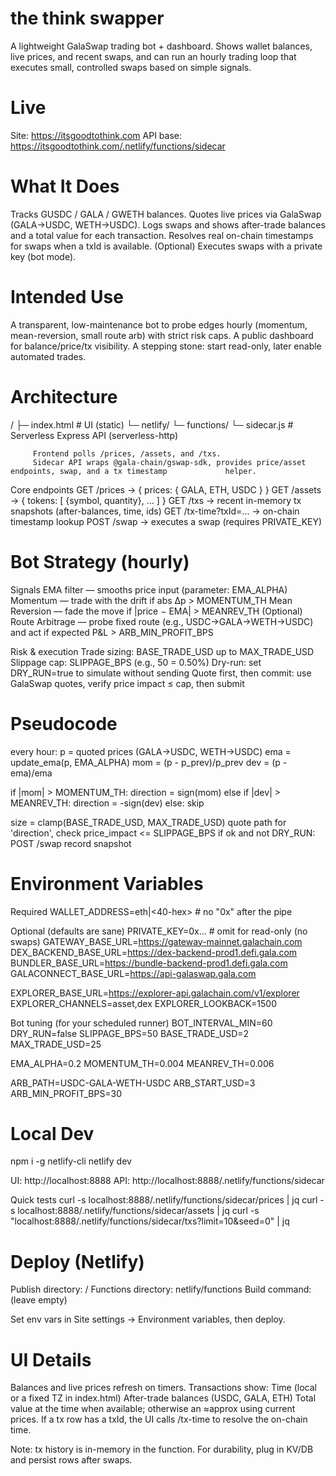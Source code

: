 # the think swapper

A lightweight GalaSwap trading bot + dashboard.
Shows wallet balances, live prices, and recent swaps, and can run an hourly trading loop that executes small, controlled swaps based on simple signals.

# Live

Site: https://itsgoodtothink.com
API base: https://itsgoodtothink.com/.netlify/functions/sidecar

# What It Does

   Tracks GUSDC / GALA / GWETH balances.
   Quotes live prices via GalaSwap (GALA→USDC, WETH→USDC).
   Logs swaps and shows after-trade balances and a total value for each transaction.
   Resolves real on-chain timestamps for swaps when a txId is available.
   (Optional) Executes swaps with a private key (bot mode).

# Intended Use

   A transparent, low-maintenance bot to probe edges hourly (momentum, mean-reversion, small route arb) with    strict risk caps.
   A public dashboard for balance/price/tx visibility.
   A stepping stone: start read-only, later enable automated trades.

# Architecture
   /
   ├─ index.html                  # UI (static)
   └─ netlify/
      └─ functions/
         └─ sidecar.js           # Serverless Express API (serverless-http)

         Frontend polls /prices, /assets, and /txs.
         Sidecar API wraps @gala-chain/gswap-sdk, provides price/asset endpoints, swap, and a tx timestamp             helper.

   Core endpoints
      GET /prices → { prices: { GALA, ETH, USDC } }
      GET /assets → { tokens: [ {symbol, quantity}, ... ] }
      GET /txs → recent in-memory tx snapshots (after-balances, time, ids)
      GET /tx-time?txId=... → on-chain timestamp lookup
      POST /swap → executes a swap (requires PRIVATE_KEY)

# Bot Strategy (hourly)

   Signals
      EMA filter — smooths price input (parameter: EMA_ALPHA)
      Momentum — trade with the drift if abs Δp > MOMENTUM_TH
      Mean Reversion — fade the move if |price − EMA| > MEANREV_TH
      (Optional) Route Arbitrage — probe fixed route (e.g., USDC→GALA→WETH→USDC) and act if expected P&L > ARB_MIN_PROFIT_BPS

   Risk & execution
      Trade sizing: BASE_TRADE_USD up to MAX_TRADE_USD
      Slippage cap: SLIPPAGE_BPS (e.g., 50 = 0.50%)
      Dry-run: set DRY_RUN=true to simulate without sending
      Quote first, then commit: use GalaSwap quotes, verify price impact ≤ cap, then submit

# Pseudocode
every hour:
  p = quoted prices (GALA->USDC, WETH->USDC)
  ema = update_ema(p, EMA_ALPHA)
  mom = (p - p_prev)/p_prev
  dev = (p - ema)/ema

  if |mom| > MOMENTUM_TH:   direction = sign(mom)
  else if |dev| > MEANREV_TH: direction = -sign(dev)
  else: skip

  size = clamp(BASE_TRADE_USD, MAX_TRADE_USD)
  quote path for 'direction', check price_impact <= SLIPPAGE_BPS
  if ok and not DRY_RUN: POST /swap
  record snapshot

# Environment Variables

Required
   WALLET_ADDRESS=eth|<40-hex>     # no "0x" after the pipe


Optional (defaults are sane)
   PRIVATE_KEY=0x...               # omit for read-only (no swaps)
   GATEWAY_BASE_URL=https://gateway-mainnet.galachain.com
   DEX_BACKEND_BASE_URL=https://dex-backend-prod1.defi.gala.com
   BUNDLER_BASE_URL=https://bundle-backend-prod1.defi.gala.com
   GALACONNECT_BASE_URL=https://api-galaswap.gala.com
   
   EXPLORER_BASE_URL=https://explorer-api.galachain.com/v1/explorer
   EXPLORER_CHANNELS=asset,dex
   EXPLORER_LOOKBACK=1500


Bot tuning (for your scheduled runner)
   BOT_INTERVAL_MIN=60
   DRY_RUN=false
   SLIPPAGE_BPS=50
   BASE_TRADE_USD=2
   MAX_TRADE_USD=25

   EMA_ALPHA=0.2
   MOMENTUM_TH=0.004
   MEANREV_TH=0.006

   ARB_PATH=USDC-GALA-WETH-USDC
   ARB_START_USD=3
   ARB_MIN_PROFIT_BPS=30

# Local Dev
npm i -g netlify-cli
netlify dev

   UI: http://localhost:8888
   API: http://localhost:8888/.netlify/functions/sidecar

Quick tests
   curl -s localhost:8888/.netlify/functions/sidecar/prices | jq
   curl -s localhost:8888/.netlify/functions/sidecar/assets | jq
   curl -s "localhost:8888/.netlify/functions/sidecar/txs?limit=10&seed=0" | jq

# Deploy (Netlify)

   Publish directory: /
   Functions directory: netlify/functions
   Build command: (leave empty)

Set env vars in Site settings → Environment variables, then deploy.

# UI Details

Balances and live prices refresh on timers.
Transactions show:
   Time (local or a fixed TZ in index.html)
   After-trade balances (USDC, GALA, ETH)
   Total value at the time when available; otherwise an ≈approx using current prices.
   If a tx row has a txId, the UI calls /tx-time to resolve the on-chain time.

Note: tx history is in-memory in the function. For durability, plug in KV/DB and persist rows after swaps.

